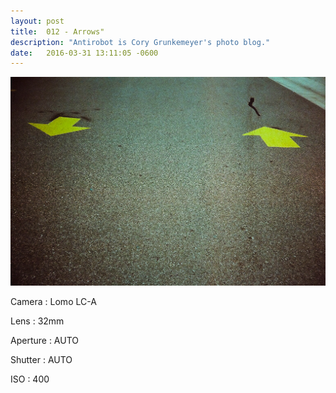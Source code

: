 ```yaml
---
layout: post
title:  012 - Arrows"
description: "Antirobot is Cory Grunkemeyer's photo blog."
date:   2016-03-31 13:11:05 -0600
---
```


![012 - Arrows](/photos/012.jpg)

Camera
: Lomo LC-A

Lens
: 32mm

Aperture
: AUTO

Shutter
: AUTO

ISO
: 400
